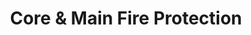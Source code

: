 ---
title: "Core & Main Fire Protection"
url: /tualatin/core-and-main-fire-protection/
shop: wholesale
---